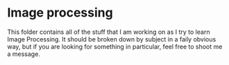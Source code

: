 # Image processing
This folder contains all of the stuff that I am working on as I try to learn Image Processing. It should
be broken down by subject in a faily obvious way, but if you are looking for something in particular, feel 
free to shoot me a message.
